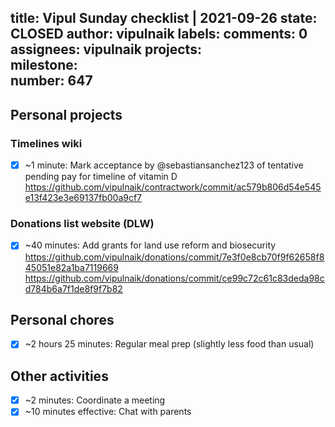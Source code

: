 title:	Vipul Sunday checklist | 2021-09-26
state:	CLOSED
author:	vipulnaik
labels:	
comments:	0
assignees:	vipulnaik
projects:	
milestone:	
number:	647
--
## Personal projects

### Timelines wiki

- [x] ~1 minute: Mark acceptance by @sebastiansanchez123 of tentative pending pay for timeline of vitamin D https://github.com/vipulnaik/contractwork/commit/ac579b806d54e545e13f423e3e69137fb00a9cf7

### Donations list website (DLW)

- [x] ~40 minutes: Add grants for land use reform and biosecurity https://github.com/vipulnaik/donations/commit/7e3f0e8cb70f9f62658f845051e82a1ba7119669 https://github.com/vipulnaik/donations/commit/ce99c72c61c83deda98cd784b6a7f1de8f9f7b82
## Personal chores

- [x] ~2 hours 25 minutes: Regular meal prep (slightly less food than usual)

## Other activities

- [x] ~2 minutes: Coordinate a meeting
- [x] ~10 minutes effective: Chat with parents 
